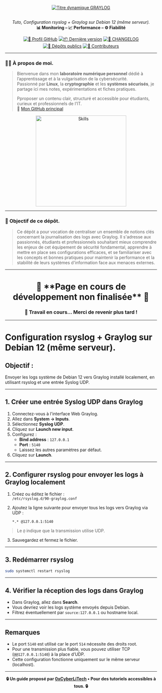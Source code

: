 <div align="center">

  <br></br>
  <a href="https://github.com/0xCyberLiTech">
    <img src="https://readme-typing-svg.herokuapp.com?font=JetBrains+Mono&size=50&duration=6000&pause=1000000000&color=FF0048&center=true&vCenter=true&width=1100&lines=%3EGRAYLOG_" alt="Titre dynamique GRAYLOG" />
  </a>
  <br></br>
  
  <p align="center">
    <em>Tuto, Configuration rsyslog + Graylog sur Debian 12 (même serveur).</em><br>
    <b>📊 Monitoring – 📈 Performance – ⚙️ Fiabilité</b>
  </p>
  
  [![🔗 Profil GitHub](https://img.shields.io/badge/Profil-GitHub-181717?logo=github&style=flat-square)](https://github.com/0xCyberLiTech)
  [![📦 Dernière version](https://img.shields.io/github/v/release/0xCyberLiTech/Graylog?label=version&style=flat-square&color=blue)](https://github.com/0xCyberLiTech/Graylog/releases/latest)
  [![📄 CHANGELOG](https://img.shields.io/badge/📄%20Changelog-Graylog-blue?style=flat-square)](https://github.com/0xCyberLiTech/Graylog/blob/main/CHANGELOG.md)
  [![📂 Dépôts publics](https://img.shields.io/badge/Dépôts-publics-blue?style=flat-square)](https://github.com/0xCyberLiTech?tab=repositories)
  [![👥 Contributeurs](https://img.shields.io/badge/👥%20Contributeurs-cliquez%20ici-007ec6?style=flat-square)](https://github.com/0xCyberLiTech/Graylog/graphs/contributors)

</div>

---

### 👨‍💻 **À propos de moi.**

> Bienvenue dans mon **laboratoire numérique personnel** dédié à l’apprentissage et à la vulgarisation de la cybersécurité.  
> Passionné par **Linux**, la **cryptographie** et les **systèmes sécurisés**, je partage ici mes notes, expérimentations et fiches pratiques.  
>  
> Pproposer un contenu clair, structuré et accessible pour étudiants, curieux et professionnels de l’IT.  
> 🔗 [Mon GitHub principal](https://github.com/0xCyberLiTech)

<p align="center">
  <a href="https://github.com/0xCyberLiTech" target="_blank" rel="noopener">
    <img src="https://skillicons.dev/icons?i=linux,debian,bash,docker,nginx,git,vim" alt="Skills" alt="Logo techno" width="300">
  </a>
</p>

---

### 🎯 **Objectif de ce dépôt.**

> Ce dépôt a pour vocation de centraliser un ensemble de notions clés concernant la journalisation des logs avec Graylog. Il s'adresse aux passionnés, étudiants et professionnels souhaitant mieux comprendre les enjeux de cet équipement de
> sécurité fondamental, apprendre à mettre en place ses configurations efficaces, et se familiariser avec les concepts et bonnes pratiques pour maintenir la performance et la stabilité de leurs systèmes
> d'information face aux menaces externes.

---

<h1 align="center"> 🚧 **Page en cours de développement non finalisée** 🚧</h1>
<h3 align="center"> 🔧 Travail en cours... Merci de revenir plus tard !</h3>

---

# Configuration rsyslog + Graylog sur Debian 12 (même serveur).

## Objectif :

Envoyer les logs système de Debian 12 vers Graylog installé localement, en utilisant rsyslog et une entrée Syslog UDP.

---

## 1. Créer une entrée Syslog UDP dans Graylog

1. Connectez-vous à l'interface Web Graylog.  
2. Allez dans **System → Inputs**.  
3. Sélectionnez **Syslog UDP**.  
4. Cliquez sur **Launch new input**.  
5. Configurez :  
   - **Bind address** : `127.0.0.1`  
   - **Port** : `5140`  
   - Laissez les autres paramètres par défaut.  
6. Cliquez sur **Launch**.

---

## 2. Configurer rsyslog pour envoyer les logs à Graylog localement

1. Créez ou éditez le fichier :  
   `/etc/rsyslog.d/90-graylog.conf`

2. Ajoutez la ligne suivante pour envoyer tous les logs vers Graylog via UDP :

    ```
    *.* @127.0.0.1:5140
    ```

> Le `@` indique que la transmission utilise UDP.

3. Sauvegardez et fermez le fichier.

---

## 3. Redémarrer rsyslog

```bash
sudo systemctl restart rsyslog
```

---

## 4. Vérifier la réception des logs dans Graylog

- Dans Graylog, allez dans **Search**.  
- Vous devriez voir les logs système envoyés depuis Debian.  
- Filtrez éventuellement par `source:127.0.0.1` ou hostname local.

---

## Remarques

- Le port `5140` est utilisé car le port `514` nécessite des droits root.  
- Pour une transmission plus fiable, vous pouvez utiliser TCP (`@@127.0.0.1:5140`) à la place d’UDP.  
- Cette configuration fonctionne uniquement sur le même serveur (localhost).

---

<p align="center">
  <b>🔒 Un guide proposé par <a href="https://github.com/0xCyberLiTech">0xCyberLiTech</a> • Pour des tutoriels accessibles à tous. 🔒</b>
</p>


